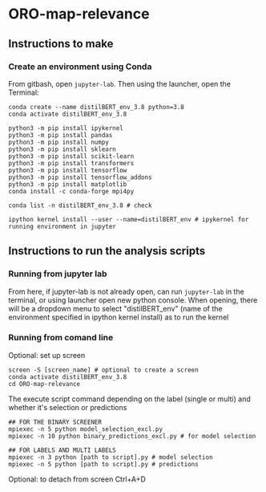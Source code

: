 # ORO-map-relevance

## Instructions to make

### Create an environment using Conda

From gitbash, open `jupyter-lab`. Then using the launcher, open the Terminal:
```
conda create --name distilBERT_env_3.8 python=3.8
conda activate distilBERT_env_3.8

python3 -m pip install ipykernel
python3 -m pip install pandas
python3 -m pip install numpy
python3 -m pip install sklearn
python3 -m pip install scikit-learn
python3 -m pip install transformers
python3 -m pip install tensorflow
python3 -m pip install tensorflow_addons
python3 -m pip install matplotlib
conda install -c conda-forge mpi4py

conda list -n distilBERT_env_3.8 # check

ipython kernel install --user --name=distilBERT_env # ipykernel for running environment in jupyter
```

## Instructions to run the analysis scripts

### Running from jupyter lab

From here, if jupyter-lab is not already open, can run `jupyter-lab` in the terminal, or using launcher open new python console. When opening, there will be a dropdown menu to select "distilBERT_env" (name of the environment specified in ipython kernel install) as to run the kernel


### Running from comand line

Optional: set up screen
```
screen -S [screen_name] # optional to create a screen
conda activate distilBERT_env_3.8
cd ORO-map-relevance

```
The execute script command depending on the label (single or multi) and whether it's selection or predictions

```
## FOR THE BINARY SCREENER
mpiexec -n 5 python model_selection_excl.py 
mpiexec -n 10 python binary_predictions_excl.py # for model selection

## FOR LABELS AND MULTI LABELS
mpiexec -n 3 python [path to script].py # model selection
mpiexec -n 5 python [path to script].py # predictions

```
Optional: to detach from screen Ctrl+A+D

